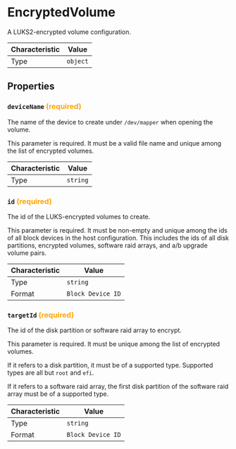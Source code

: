 <!-- THIS FILE IS AUTOMATICALLY GENERATED BY DOCBUILDER, DO NOT EDIT MANUALLY! -->

# EncryptedVolume

A LUKS2-encrypted volume configuration.

| Characteristic | Value    |
| -------------- | -------- |
| Type           | `object` |

## Properties

### `deviceName` **<span style="color:orange;">(required)</span>**

The name of the device to create under `/dev/mapper` when opening the volume.

This parameter is required. It must be a valid file name and unique among the list of encrypted volumes.

| Characteristic | Value    |
| -------------- | -------- |
| Type           | `string` |

### `id` **<span style="color:orange;">(required)</span>**

The id of the LUKS-encrypted volumes to create.

This parameter is required. It must be non-empty and unique among the ids of all block devices in the host configuration. This includes the ids of all disk partitions, encrypted volumes, software raid arrays, and a/b upgrade volume pairs.

| Characteristic | Value             |
| -------------- | ----------------- |
| Type           | `string`          |
| Format         | `Block Device ID` |

### `targetId` **<span style="color:orange;">(required)</span>**

The id of the disk partition or software raid array to encrypt.

This parameter is required. It must be unique among the list of encrypted volumes.

If it refers to a disk partition, it must be of a supported type. Supported types are all but `root` and `efi`.

If it refers to a software raid array, the first disk partition of the software raid array must be of a supported type.

| Characteristic | Value             |
| -------------- | ----------------- |
| Type           | `string`          |
| Format         | `Block Device ID` |


